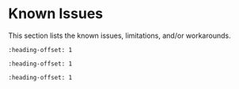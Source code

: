 # Known Issues

This section lists the known issues, limitations, and/or workarounds.


```{include} ../topics/maximum_file_path_length_in_windows_7_operating_sy.md
:heading-offset: 1
```

```{include} ../topics/SEGGERauto_jlink.md
:heading-offset: 1
```

```{include} ../topics/EDMA_examples.md
:heading-offset: 1
```

